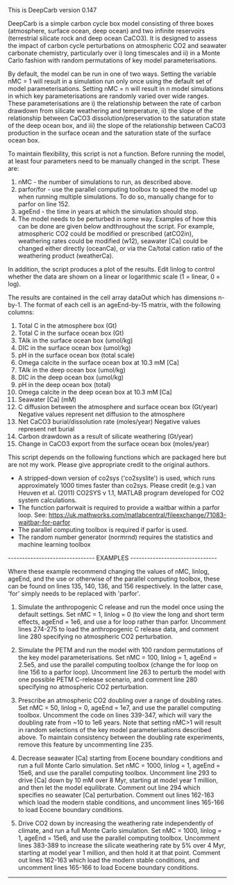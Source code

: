 This is DeepCarb version 0.147

DeepCarb is a simple carbon cycle box model consisting of three boxes
(atmosphere, surface ocean, deep ocean) and two infinite reservoirs
(terrestrial silicate rock and deep ocean CaCO3). It is designed to
assess the impact of carbon cycle perturbations on atmospheric CO2 and
seawater carbonate chemistry, particularly over i) long timescales and
ii) in a Monte Carlo fashion with random permutations of key model
parameterisations.

By default, the model can be run in one of two ways. Setting the variable
nMC = 1 will result in a simulation run only once using the default set
of model parameterisations. Setting nMC = n will result in n model
simulations in which key parameterisations are randomly varied over wide
ranges. These parameterisations are i) the relationship between the rate 
of carbon drawdown from silicate weathering and temperature, ii) the
slope of the relationship between CaCO3 dissolution/preservation to the 
saturation state of the deep ocean box, and iii) the slope of the
relationship between CaCO3 production in the surface ocean and the
saturation state of the surface ocean box.

To maintain flexibility, this script is not a function. Before running
the model, at least four parameters need to be manually changed in the
script. These are:
  1) nMC - the number of simulations to run, as described above.
  2) parfor/for - use the parallel computing toolbox to speed the model
     up when running multiple simulations. To do so, manually change
     for to parfor on line 152.
  3) ageEnd - the time in years at which the simulation should stop.
  4) The model needs to be perturbed in some way. Examples of how this
     can be done are given below andthroughout the script. For example, 
     atmospheric CO2 could be modified or prescribed (atCO2in), weathering 
     rates could be modified (w12), seawater [Ca] could be changed either 
     directly (oceanCa), or via the Ca/total cation ratio of the
     weathering product (weatherCa).

In addition, the script produces a plot of the results. Edit linlog to 
control whether the data are shown on a linear or logarithmic scale 
(1 = linear, 0  = log).

The results are contained in the cell array dataOut which has dimensions 
n-by-1. The format of each cell is an ageEnd-by-15 matrix, with the following 
columns:
  1) Total C in the atmosphere box (Gt)
  2) Total C in the surface ocean box (Gt)
  3) TAlk in the surface ocean box (umol/kg)
  4) DIC in the surface ocean box (umol/kg)
  5) pH in the surface ocean box (total scale)
  6) Omega calcite in the surface ocean box at 10.3 mM [Ca]
  7) TAlk in the deep ocean box (umol/kg)
  8) DIC in the deep ocean box (umol/kg)
  9) pH in the deep ocean box (total)
  10) Omega calcite in the deep ocean box at 10.3 mM [Ca]
  11) Seawater [Ca] (mM)
  12) C diffusion between the atmosphere and surface ocean box (Gt/year)
      Negative values represent net diffusion to the atmosphere
  13) Net CaCO3 burial/dissolution rate (moles/year)
      Negative values represent net burial
  14) Carbon drawdown as a result of silicate weathering (Gt/year)
  15) Change in CaCO3 export from the surface ocean box (moles/year)


This script depends on the following functions which are packaged here
but are not my work. Please give appropriate credit to the original
authors.
- A stripped-down version of co2sys ('co2syslite') is used, which runs
approximately 1000 times faster than co2sys. Please credit (e.g.) van
Heuven et al. (2011) CO2SYS v 1.1, MATLAB program developed for CO2 
system calculations.
- The function parforwait is required to provide a waitbar within a
parfor loop. See:
https://uk.mathworks.com/matlabcentral/fileexchange/71083-waitbar-for-parfor
- The parallel computing toolbox is required if parfor is used.
- The random number generator (normrnd) requires the statistics and
machine learning toolbox


------------------------------- EXAMPLES -------------------------------

Where these example recommend changing the values of nMC, linlog, ageEnd,
and the use or otherwise of the parallel computing toolbox, these can be
found on lines 135, 140, 136, and 156 respectively. In the latter case,
'for' simply needs to be replaced with 'parfor'.

1. Simulate the anthropogenic C release and run the model once using the
default settings. Set nMC = 1, linlog = 0 (to view the long and short
term effects, ageEnd = 1e6, and use a for loop rather than parfor.
Uncomment lines 274-275 to load the anthropogenic C release data, and
comment line 280 specifying no atmospheric CO2 perturbation.

2. Simulate the PETM and run the model with 100 random permutations of
the key model parameterisations. Set nMC = 100, linlog = 1, ageEnd =
2.5e5, and use the parallel computing toolbox (change the for loop on
line 156 to a parfor loop). Uncomment line 263 to perturb the model with
one possible PETM C-release scenario, and comment line 280 specifying no
atmospheric CO2 perturbation.

3. Prescribe an atmospheric CO2 doubling over a range of doubling rates.
Set nMC = 50, linlog = 0, ageEnd = 1e7, and use the parallel computing
toolbox. Uncomment the code on lines 339-347, which will vary the
doubling rate from ~10 to 1e6 years. Note that setting nMC>1 will result
in random selections of the key model parameterisations described above.
To maintain consistency between the doubling rate experiments, remove
this feature by uncommenting line 235.

4. Decrease seawater [Ca] starting from Eocene boundary conditions and
run a full Monte Carlo simulation. Set nMC = 1000, linlog = 1, ageEnd =
15e6, and use the parallel computing toolbox. Uncomment line 293 to drive
[Ca] down by 10 mM over 8 Myr, starting at model year 1 million, and then
let the model equilibrate. Comment out line 294 which specifies no
seawater [Ca] perturbation. Comment out lines 162-163 which load the 
modern stable conditions, and uncomment lines 165-166 to load Eocene
boundary conditions.

5. Drive CO2 down by increasing the weathering rate independently of
climate, and run a full Monte Carlo simulation. Set nMC = 1000, linlog =
1, ageEnd = 15e6, and use the parallel computing toolbox. Uncomment lines
383-389 to increase the silicate weathering rate by 5% over 4 Myr,
starting at model year 1 million, and then hold it at that point. Comment
out lines 162-163 which load the modern stable conditions, and uncomment
lines 165-166 to load Eocene boundary conditions.

------------------------------------------------------------------------
